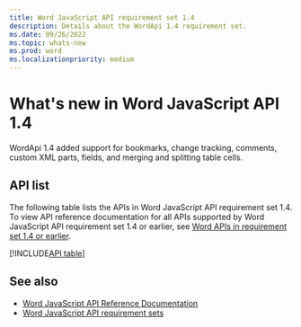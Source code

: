 ```yaml
---
title: Word JavaScript API requirement set 1.4
description: Details about the WordApi 1.4 requirement set.
ms.date: 09/26/2022
ms.topic: whats-new
ms.prod: word
ms.localizationpriority: medium
---
```


# What's new in Word JavaScript API 1.4

WordApi 1.4 added support for bookmarks, change tracking, comments, custom XML parts, fields, and merging and splitting table cells.

## API list

The following table lists the APIs in Word JavaScript API requirement set 1.4. To view API reference documentation for all APIs supported by Word JavaScript API requirement set 1.4 or earlier, see [Word APIs in requirement set 1.4 or earlier](/javascript/api/word?view=word-js-1.4&preserve-view=true).

[!INCLUDE[API table](../../includes/word-1_4.md)]

## See also

- [Word JavaScript API Reference Documentation](/javascript/api/word)
- [Word JavaScript API requirement sets](word-api-requirement-sets.md)

